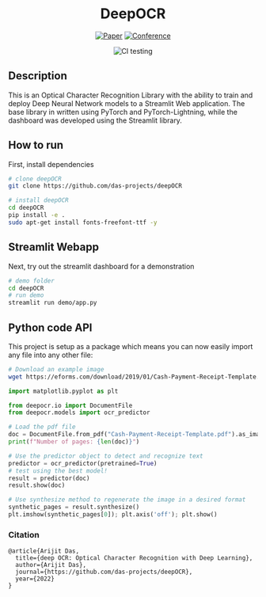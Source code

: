 <div align="center">    
 
# DeepOCR     

[![Paper](http://img.shields.io/badge/paper-arxiv.1001.2234-B31B1B.svg)](https://www.nature.com/articles/nature14539)
[![Conference](http://img.shields.io/badge/AnyConference-year-4b44ce.svg)](https://papers.nips.cc/book/advances-in-neural-information-processing-systems-31-2018)  
<!--
ARXIV   
[![Paper](http://img.shields.io/badge/arxiv-math.co:1480.1111-B31B1B.svg)](https://www.nature.com/articles/nature14539)
-->
![CI testing](https://github.com/PyTorchLightning/deep-learning-project-template/workflows/CI%20testing/badge.svg?branch=master&event=push)


<!--  
Conference   
-->   
</div>
 
## Description    
This is an Optical Character Recognition Library with the ability to train and deploy Deep Neural Network models 
to a Streamlit Web application. The base library in written using PyTorch and PyTorch-Lightning, while the dashboard was 
developed using the Streamlit library.  

## How to run   
First, install dependencies   
```bash
# clone deepOCR   
git clone https://github.com/das-projects/deepOCR

# install deepOCR   
cd deepOCR 
pip install -e .  
sudo apt-get install fonts-freefont-ttf -y 
 ```   
## Streamlit Webapp
 Next, try out the streamlit dashboard for a demonstration   
 ```bash
# demo folder
cd deepOCR
# run demo
streamlit run demo/app.py    
```

## Python code API
This project is setup as a package which means you can now easily import any file into any other file:
```bash
# Download an example image
wget https://eforms.com/download/2019/01/Cash-Payment-Receipt-Template.pdf
```
```python
import matplotlib.pyplot as plt

from deepocr.io import DocumentFile
from deepocr.models import ocr_predictor

# Load the pdf file
doc = DocumentFile.from_pdf("Cash-Payment-Receipt-Template.pdf").as_images()
print(f"Number of pages: {len(doc)}")

# Use the predictor object to detect and recognize text
predictor = ocr_predictor(pretrained=True)
# test using the best model!
result = predictor(doc)
result.show(doc)

# Use synthesize method to regenerate the image in a desired format 
synthetic_pages = result.synthesize()
plt.imshow(synthetic_pages[0]); plt.axis('off'); plt.show()
```

### Citation   
```
@article{Arijit Das,
  title={deep OCR: Optical Character Recognition with Deep Learning},
  author={Arijit Das},
  journal={https://github.com/das-projects/deepOCR},
  year={2022}
}
```   
